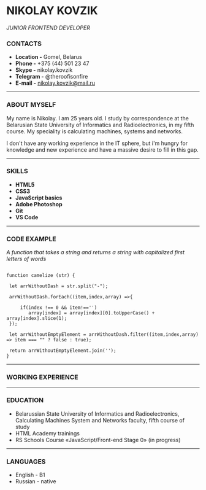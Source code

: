 # NIKOLAY KOVZIK
 *JUNIOR FRONTEND DEVELOPER*

### CONTACTS

* **Location -**  Gomel, Belarus
* **Phone -** +375 (44) 501 23 47
* **Skype -** nikolay.kovzik
* **Telegram -** @theroofisonfire
* **E-mail -** nikolay.kovzik@mail.ru

*******

### ABOUT MYSELF

My name is Nikolay. I am 25 years  old. I study by correspondence at the Belarusian State University of Informatics and Radioelectronics, in my fifth course. My speciality is calculating machines, systems and networks.

I don't have any working experience in the IT sphere, but i'm hungry for knowledge and new experience and have a massive desire to fill in this gap.

*******

### SKILLS

* **HTML5**
* **CSS3**
* **JavaScript basics**
* **Adobe Photoshop**
* **Git**
* **VS Code**

*******

### CODE EXAMPLE

*A function that takes a string and returns a string with capitalized first letters of words*

```

function camelize (str) {

 let arrWithoutDash = str.split("-");

 arrWithoutDash.forEach((item,index,array) =>{

     if(index !== 0 && item!=='')
        array[index] = array[index][0].toUpperCase() + array[index].slice(1);
 });

 let arrWithoutEmptyElement = arrWithoutDash.filter((item,index,array) => item === "" ? false : true);

 return arrWithoutEmptyElement.join('');
}

```

*******

### WORKING EXPERIENCE

*******

### EDUCATION 

* Belarussian State University of Informatics and Radioelectronics, Calculating Machines System and Networks faculty, fifth course of study
* HTML Academy trainings
* RS Schools Course «JavaScript/Front-end Stage 0» (in progress)

*******

### LANGUAGES

* English - B1
* Russian - native








